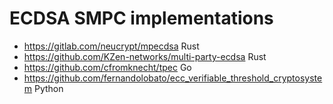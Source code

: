 # ECDSA SMPC implementations

* https://gitlab.com/neucrypt/mpecdsa  Rust
* https://github.com/KZen-networks/multi-party-ecdsa  Rust
* https://github.com/cfromknecht/tpec  Go
* https://github.com/fernandolobato/ecc_verifiable_threshold_cryptosystem  Python
